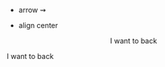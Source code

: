 - arrow
$\rightsquigarrow$

- align center




<center>
I want to back</center>



<div class="center-text">
  
I want to back
</div>





